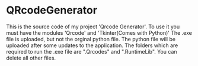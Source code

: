 # QRcodeGenerator
This is the source code of my project 'Qrcode Generator'. To use it you must have the modules 'Qrcode' and 'Tkinter(Comes with Python)'
The .exe file is uploaded, but not the orginal python file. The python file will be uploaded after some updates to the application.
The folders which are required to run the .exe file are ".Qrcodes" and ".RuntimeLib". You can delete all other files.
